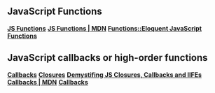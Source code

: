 ## JavaScript Functions
**[JS Functions](http://www.w3schools.com/js/js_function_definition.asp)**
**[JS Functions | MDN](https://developer.mozilla.org/en-US/docs/Web/JavaScript/Guide/Functions)**
**[Functions::Eloquent JavaScript](http://eloquentjavascript.net/03_functions.html)**
**[Functions](http://www.quirksmode.org/js/function.html)**

## JavaScript callbacks or high-order functions
**[Callbacks](http://javascriptissexy.com/understand-javascript-callback-functions-and-use-them/)**
**[Closures](http://javascriptissexy.com/understand-javascript-closures-with-ease/)**
**[Demystifing JS Closures, Callbacks and IIFEs](https://www.sitepoint.com/demystifying-javascript-closures-callbacks-iifes/)**
**[Callbacks | MDN](https://developer.mozilla.org/en-US/docs/Mozilla/js-ctypes/Using_js-ctypes/Declaring_and_Using_Callbacks)**
**[Callbacks](https://www.learn-js.org/en/Callbacks)**

